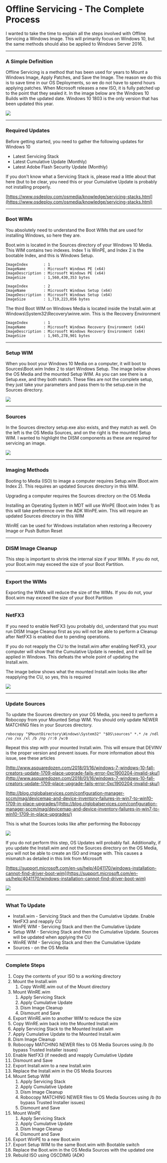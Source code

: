 # Offline Servicing - The Complete Process

I wanted to take the time to explain all the steps involved with Offline Servicing a Windows Image.  This will primarily focus on Windows 10, but the same methods should also be applied to Windows Server 2016.

---

### A Simple Definition

Offline Servicing is a method that has been used for years to Mount a Windows Image, Apply Patches, and Save the Image.  The reason we do this is to save time in our OS Deployments, so we do not have to spend hours applying patches.  When Microsoft releases a new ISO, it is fully patched up to the point that they sealed it.  In the image below are the Windows 10 Builds with the updated date.  Windows 10 1803 is the only version that has been updated this year.

![](/assets/2018-07-19_0-02-31.jpg)

---

### Required Updates

Before getting started, you need to gather the following updates for Windows 10

* Latest Servicing Stack
* Latest Cumulative Update \(Monthly\)
* Latest Adobe Flash Security Update \(Monthly\)

If you don't know what a Servicing Stack is, please read a little about that here \(but to be clear, you need this or your Cumulative Update is probably not installing properly.

[https://www.osdeploy.com/osmedia/knowledge/servicing-stacks.html](https://www.osdeploy.com/osmedia/knowledge/servicing-stacks.html)

---

### Boot WIMs

You absolutely need to understand the Boot WIMs that are used for installing Windows, so here they are.

Boot.wim is located in the Sources directory of your Windows 10 Media.  This WIM contains two indexes.  Index 1 is WinPE, and Index 2 is the bootable Index, and this is Windows Setup.

```
ImageIndex       : 1
ImageName        : Microsoft Windows PE (x64)
ImageDescription : Microsoft Windows PE (x64)
ImageSize        : 1,560,430,353 bytes

ImageIndex       : 2
ImageName        : Microsoft Windows Setup (x64)
ImageDescription : Microsoft Windows Setup (x64)
ImageSize        : 1,719,223,056 bytes
```

The third Boot WIM on Windows Media is located inside the Install.wim at Windows\System32\Recovery\winre.wim.  This is the Recovery Environment

```
ImageIndex       : 1
ImageName        : Microsoft Windows Recovery Environment (x64)
ImageDescription : Microsoft Windows Recovery Environment (x64)
ImageSize        : 1,945,278,901 bytes
```

---

### Setup WIM

When you boot your Windows 10 Media on a computer, it will boot to Sources\Boot.wim Index 2 to start Windows Setup.  The image below shows the OS Media and the mounted Setup WIM.  As you can see there is a Setup.exe, and they both match.  These files are not the complete setup, they just take your parameters and pass them to the setup.exe in the Sources directory.

![](/assets/2018-07-19_0-31-12.jpg)

---

### Sources

In the Sources directory setup.exe also exists, and they match as well.  On the left is the OS Media Sources, and on the right is the mounted Setup WIM.  I wanted to highlight the DISM components as these are required for servicing an image.

![](/assets/2018-07-19_0-34-30.jpg)

---

### Imaging Methods

Booting to Media \(ISO\) to image a computer requires Setup.wim \(Boot.wim Index 2\).  This requires an updated Sources directory in this WIM.

Upgrading a computer requires the Sources directory on the OS Media

Installing an Operating System in MDT will use WinPE \(Boot.wim Index 1\) as this will take preference over the ADK WinPE.wim.  This will require an updated Sources directory in this WIM

WinRE can be used for Windows installation when restoring a Recovery Image or Push Button Reset

---

### DISM Image Cleanup

This step is important to shrink the internal size if your WIMs.  If you do not, your Boot.wim may exceed the size of your Boot Partition.

---

### Export the WIMs

Exporting the WIMs will reduce the size of the WIMs.  If you do not, your Boot.wim may exceed the size of your Boot Partition

---

### NetFX3

If you need to enable NetFX3 \(you probably do\), understand that you must run DISM Image Cleanup first as you will not be able to perform a Cleanup after NetFX3 is enabled due to pending operations.

If you do not reapply the CU to the Install.wim after enabling NetFX3, your computer will show that the Cumulative Update is needed, and it will be applied in Windows.  This defeats the whole point of updating the Install.wim.

The image below shows what the mounted Install.wim looks like after reapplying the CU, so yes, this is required

![](/assets/2018-07-17_12-08-03.png)

---

### Update Sources

To update the Sources directory on your OS Media, you need to perform a Robocopy from your Mounted Setup WIM.  You should only update NEWER MATCHING files in your Sources directory.

```
robocopy "$MountDirectory\Windows\System32" "$OS\sources" *.* /e /ndl /xo /xx /xl /b /np /r:0 /w:0
```

Repeat this step with your mounted Install.wim.  This will ensure that DEVINV is the proper version and prevent issues.  For more information about this issue, see these articles

[http://www.asquaredozen.com/2018/01/16/windows-7-windows-10-fall-creators-update-1709-place-upgrade-fails-error-0xc1900204-invalid-sku/](http://www.asquaredozen.com/2018/01/16/windows-7-windows-10-fall-creators-update-1709-place-upgrade-fails-error-0xc1900204-invalid-sku/)

[http://blog.ctglobalservices.com/configuration-manager-sccm/mag/devicemap-and-device-inventory-failures-in-win7-to-win10-1709-in-place-upgrades/](http://blog.ctglobalservices.com/configuration-manager-sccm/mag/devicemap-and-device-inventory-failures-in-win7-to-win10-1709-in-place-upgrades/)

This is what the Sources looks like after performing the Robocopy

![](/assets/2018-07-19_1-50-50.jpg)

If you do not perform this step, OS Updates will probably fail.  Additionally, if you update the Install.wim and not the Sources directory on the OS Media, you will not be able to create an ISO and image with.  This causes a mismatch as detailed in this link from Microsoft

[https://support.microsoft.com/en-us/help/4041170/windows-installation-cannot-find-driver-boot-wim](https://support.microsoft.com/en-us/help/4041170/windows-installation-cannot-find-driver-boot-wim)

![](/assets/2018-07-16_11-14-04.png)

---

### What To Update

* Install.wim - Servicing Stack and then the Cumulative Update.  Enable NetFX3 and reapply CU
* WinPE WIM - Servicing Stack and then the Cumulative Update
* Setup WIM - Servicing Stack and then the Cumulative Update.  Sources will be updated when applying the CU
* WinRE WIM - Servicing Stack and then the Cumulative Update
* Sources - on the OS Media

---

### Complete Steps

1. Copy the contents of your ISO to a working directory
2. Mount the Install.wim
   1. Copy WinRE.wim out of the Mount directory
3. Mount WinRE.wim
   1. Apply Servicing Stack
   2. Apply Cumulative Update
   3. Dism Image Cleanup
   4. Dismount and Save
4. Export WinRE.wim to another WIM to reduce the size
5. Copy WinRE.wim back into the Mounted Install.wim
6. Apply Servicing Stack to the Mounted Install.wim
7. Apply Cumulative Update to the Mounted Install.wim
8. Dism Image Cleanup
9. Robocopy MATCHING NEWER files to OS Media Sources using /b \(to bypass Trusted Installer issues\)
10. Enable NetFX3 \(if needed\) and reapply Cumulative Update
11. Dismount and Save
12. Export Install.wim to a new Install.wim
13. Replace the Install.wim in the OS Media Sources
14. Mount Setup WIM
    1. Apply Servicing Stack
    2. Apply Cumulative Update
    3. Dism Image Cleanup
    4. Robocopy MATCHING NEWER files to OS Media Sources using /b \(to bypass Trusted Installer issues\)
    5. Dismount and Save
15. Mount WinPE
    1. Apply Servicing Stack
    2. Apply Cumulative Update
    3. Dism Image Cleanup
    4. Dismount and Save
16. Export WinPE to a new Boot.wim
17. Export Setup WIM to the same Boot.wim with Bootable switch
18. Replace the Boot.wim in the OS Media Sources with the updated one
19. Rebuild ISO using OSCDIMG \(ADK\)
